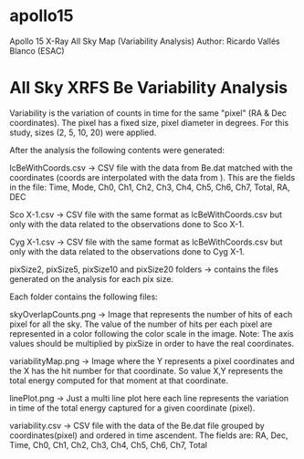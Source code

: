 # apollo15
Apollo 15 X-Ray All Sky Map (Variability Analysis)
Author: Ricardo Vallés Blanco (ESAC)

 All Sky XRFS Be Variability Analysis
 ========================================================

Variability is the variation of counts in time for the same "pixel" (RA & Dec coordinates).
The pixel has a fixed size, pixel diameter in degrees. For this study, sizes (2, 5, 10, 20)
were applied.

After the analysis the following contents were generated:

lcBeWithCoords.csv -> CSV file with the data from Be.dat matched with the coordinates (coords are interpolated with the data from ). This are the fields in the file: Time, Mode, Ch0, Ch1, Ch2, Ch3, Ch4, Ch5, Ch6, Ch7, Total, RA, DEC

Sco X-1.csv -> CSV file with the same format as lcBeWithCoords.csv but only with the data related to
the observations done to Sco X-1.

Cyg X-1.csv -> CSV file with the same format as lcBeWithCoords.csv but only with the data related to
the observations done to Cyg X-1.

pixSize2, pixSize5, pixSize10 and pixSize20 folders -> contains the files generated on the analysis for each pix size.

Each folder contains the following files:

skyOverlapCounts.png -> Image that represents the number of hits of each pixel for all the sky. The value of the number of hits per each pixel are represented in a color following the color scale in the image. Note: The axis values should be multiplied by pixSize in order to have the real coordinates.

variabilityMap.png -> Image where the Y represents a pixel coordinates and the X has the hit number for that coordinate. So value X,Y represents the total energy computed for that moment at that coordinate.

linePlot.png -> Just a multi line plot here each line represents the variation in time of the total energy captured for a given coordinate (pixel).

variability.csv -> CSV file with the data of the Be.dat file grouped by coordinates(pixel) and ordered in time ascendent. The fields are: RA, Dec, Time, Ch0, Ch1, Ch2, Ch3, Ch4, Ch5, Ch6, Ch7, Total

